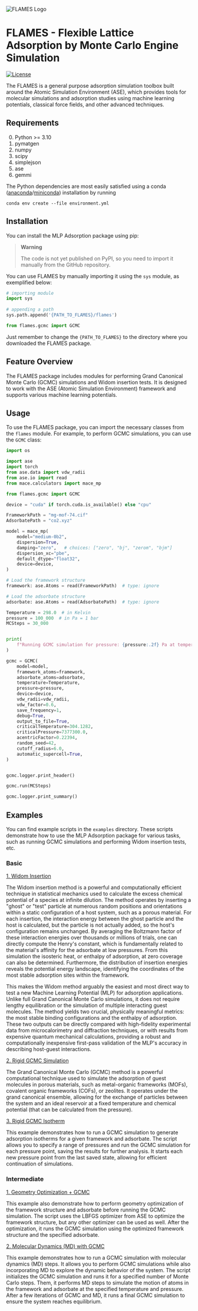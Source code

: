 ![FLAMES Logo](docs/logo_horizontal.png)

# FLAMES - Flexible Lattice Adsorption by Monte Carlo Engine Simulation

[![License](https://img.shields.io/badge/License-Apache_2.0-blue.svg)](https://opensource.org/licenses/Apache-2.0)

The FLAMES is a general purpose adsorption simulation toolbox built around the Atomic Simulation Environment (ASE), which provides tools for molecular simulations and adsorption studies using machine learning potentials, classical force fields, and other advanced techniques.

## Requirements

0. Python >= 3.10
1. pymatgen
2. numpy
3. scipy
4. simplejson
5. ase
6. gemmi

The Python dependencies are most easily satisfied using a conda
([anaconda](https://www.anaconda.com/distribution)/[miniconda](https://docs.conda.io/en/latest/miniconda.html))
installation by running

```Shell
conda env create --file environment.yml
```

## Installation

You can install the MLP Adsorption package using pip:

> **Warning**
>
> The code is not yet published on PyPI, so you need to import it manually from the GitHub repository.

You can use FLAMES by manually importing it using the `sys` module, as exemplified below:

```python
# importing module
import sys
 
# appending a path
sys.path.append('{PATH_TO_FLAMES}/flames')

from flames.gcmc import GCMC
```

Just remember to change the `{PATH_TO_FLAMES}` to the directory where you downloaded the FLAMES package.

## Feature Overview

The FLAMES package includes modules for performing Grand Canonical Monte Carlo (GCMC) simulations and Widom insertion tests. It is designed to work with the ASE (Atomic Simulation Environment) framework and supports various machine learning potentials.

## Usage

To use the FLAMES package, you can import the necessary classes from the `flames` module. For example, to perform GCMC simulations, you can use the `GCMC` class:

```python
import os

import ase
import torch
from ase.data import vdw_radii
from ase.io import read
from mace.calculators import mace_mp

from flames.gcmc import GCMC

device = "cuda" if torch.cuda.is_available() else "cpu"

FrameworkPath = "mg-mof-74.cif"
AdsorbatePath = "co2.xyz"

model = mace_mp(
    model="medium-0b2",
    dispersion=True,
    damping="zero",   # choices: ["zero", "bj", "zerom", "bjm"]
    dispersion_xc="pbe",
    default_dtype="float32",
    device=device,
)

# Load the framework structure
framework: ase.Atoms = read(FrameworkPath)  # type: ignore

# Load the adsorbate structure
adsorbate: ase.Atoms = read(AdsorbatePath)  # type: ignore

Temperature = 298.0  # in Kelvin
pressure = 100_000  # in Pa = 1 bar
MCSteps = 30_000


print(
    f"Running GCMC simulation for pressure: {pressure:.2f} Pa at temperature: {Temperature:.2f} K"
)

gcmc = GCMC(
    model=model,
    framework_atoms=framework,
    adsorbate_atoms=adsorbate,
    temperature=Temperature,
    pressure=pressure,
    device=device,
    vdw_radii=vdw_radii,
    vdw_factor=0.6,
    save_frequency=1,
    debug=True,
    output_to_file=True,
    criticalTemperature=304.1282,
    criticalPressure=7377300.0,
    acentricFactor=0.22394,
    random_seed=42,
    cutoff_radius=6.0,
    automatic_supercell=True,
)


gcmc.logger.print_header()

gcmc.run(MCSteps)

gcmc.logger.print_summary()

```

## Examples

You can find example scripts in the `examples` directory. These scripts demonstrate how to use the MLP Adsorption package for various tasks, such as running GCMC simulations and performing Widom insertion tests, etc.

### Basic

[1. Widom Insertion](https://github.com/lipelopesoliveira/mlp_adsorption/tree/main/examples/Basic/1-Widom/run_widom.py)

The Widom insertion method is a powerful and computationally efficient technique in statistical mechanics used to calculate the excess chemical potential of a species at infinite dilution. The method operates by inserting a "ghost" or "test" particle at numerous random positions and orientations within a static configuration of a host system, such as a porous material. For each insertion, the interaction energy between the ghost particle and the host is calculated, but the particle is not actually added, so the host's configuration remains unchanged. By averaging the Boltzmann factor of these interaction energies over thousands or millions of trials, one can directly compute the Henry's constant, which is fundamentally related to the material's affinity for the adsorbate at low pressures. From this simulation the isosteric heat, or enthalpy of adsorption, at zero coverage can also be determined. Furthermore, the distribution of insertion energies reveals the potential energy landscape, identifying the coordinates of the most stable adsorption sites within the framework.

This makes the Widom method arguably the easiest and most direct way to test a new Machine Learning Potential (MLP) for adsorption applications. Unlike full Grand Canonical Monte Carlo simulations, it does not require lengthy equilibration or the simulation of multiple interacting guest molecules. The method yields two crucial, physically meaningful metrics: the most stable binding configurations and the enthalpy of adsorption. These two outputs can be directly compared with high-fidelity experimental data from microcalorimetry and diffraction techniques, or with results from expensive quantum mechanical calculations, providing a robust and computationally inexpensive first-pass validation of the MLP's accuracy in describing host-guest interactions.

[2. Rigid GCMC Simulation](https://github.com/lipelopesoliveira/mlp_adsorption/tree/main/examples/Basic/2-Rigid_GCMC/run_GCMC.py)

The Grand Canonical Monte Carlo (GCMC) method is a powerful computational technique used to simulate the adsorption of guest molecules in porous materials, such as metal-organic frameworks (MOFs), covalent organic frameworks (COFs), or zeolites. It operates under the grand canonical ensemble, allowing for the exchange of particles between the system and an ideal reservoir at a fixed temperature and chemical potential (that can be calculated from the pressure).

[3. Rigid GCMC Isotherm](https://github.com/lipelopesoliveira/mlp_adsorption/tree/main/examples/Basic/3-Rigid_GCMC_Isotherm/run_GCMC_Isotherm.py)

This example demonstrates how to run a GCMC simulation to generate adsorption isotherms for a given framework and adsorbate. The script allows you to specify a range of pressures and run the GCMC simulation for each pressure point, saving the results for further analysis. It starts each new pressure point from the last saved state, allowing for efficient continuation of simulations.

### Intermediate

[1. Geometry Optimization + GCMC](https://github.com/lipelopesoliveira/mlp_adsorption/tree/main/examples/Intermediate/1-Geometry_Optimization_GCMC/run_GCMC.py)

This example also demonstrate how to perform geometry optimization of the framework structure and adsorbate before running the GCMC simulation. The script uses the LBFGS optimizer from ASE to optimize the framework structure, but any other optimizer can be used as well. After the optimization, it runs the GCMC simulation using the optimized framework structure and the specified adsorbate.

[2. Molecular Dynamics (MD) with GCMC](https://github.com/lipelopesoliveira/mlp_adsorption/tree/main/examples/Intermediate/2-MD_GCMC/run_MD_GCMC.py)

This example demonstrates how to run a GCMC simulation with molecular dynamics (MD) steps. It allows you to perform GCMC simulations while also incorporating MD to explore the dynamic behavior of the system. The script initializes the GCMC simulation and runs it for a specified number of Monte Carlo steps. Them, it performs MD steps to simulate the motion of atoms in the framework and adsorbate at the specified temperature and pressure. After a few iterations of GCMC and MD, it runs a final GCMC simulation to ensure the system reaches equilibrium.
